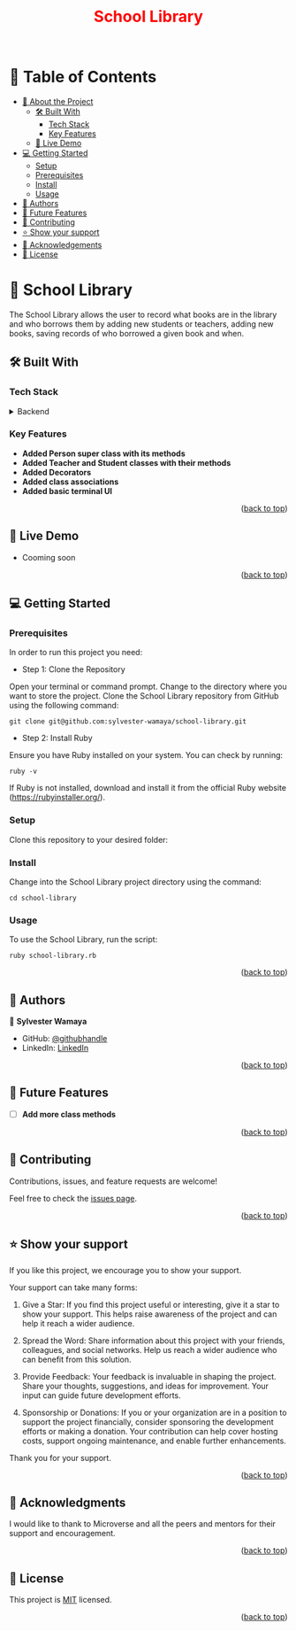 <a name="readme-top"></a>

<div align="center">
  <br/>
  <h1 style="color: red">School Library</h1>
  <br/>
</div>

<!-- TABLE OF CONTENTS -->
# 📗 Table of Contents

- [📖 About the Project](#about-project)
  - [🛠 Built With](#built-with)
    - [Tech Stack](#tech-stack)
    - [Key Features](#key-features)
  - [🚀 Live Demo](#live-demo)
- [💻 Getting Started](#getting-started)
  - [Setup](#setup)
  - [Prerequisites](#prerequisites)
  - [Install](#install)
  - [Usage](#usage)
- [👥 Authors](#authors)
- [🔭 Future Features](#future-features)
- [🤝 Contributing](#contributing)
- [⭐️ Show your support](#support)
- [🙏 Acknowledgements](#acknowledgements)
- [📝 License](#license)

<!-- PROJECT DESCRIPTION -->

# 📖 School Library <a name="about-project"></a>

The School Library allows the user to record what books are in the library and who borrows them by adding new students or teachers, adding new books, saving records of who borrowed a given book and when.
## 🛠 Built With <a name="built-with"></a>

### Tech Stack <a name="tech-stack"></a>

<details>
<summary>Backend</summary>
  <ul>
    <li><a href="https://rubyinstaller.org/">Ruby</a></li>
  </ul>
</details>

<!-- Features -->

### Key Features <a name="key-features"></a>

- **Added Person super class with its methods** 
- **Added Teacher and Student classes with their methods** 
- **Added Decorators** 
- **Added class associations** 
- **Added basic terminal UI**




<p align="right">(<a href="#readme-top">back to top</a>)</p>

<!-- LIVE DEMO -->

## 🚀 Live Demo <a name="live-demo"></a>

- Cooming soon 

<p align="right">(<a href="#readme-top">back to top</a>)</p>

<!-- GETTING STARTED -->

## 💻 Getting Started <a name="getting-started"></a>
### Prerequisites

In order to run this project you need:

- Step 1: Clone the Repository

Open your terminal or command prompt.
Change to the directory where you want to store the project.
Clone the School Library repository from GitHub using the following command:
```
git clone git@github.com:sylvester-wamaya/school-library.git
```

- Step 2: Install Ruby

Ensure you have Ruby installed on your system. You can check by running:
```
ruby -v
```
If Ruby is not installed, download and install it from the official Ruby website (https://rubyinstaller.org/).

### Setup

Clone this repository to your desired folder:

### Install

Change into the School Library project directory using the command:
```
cd school-library
```

### Usage

To use the School Library, run the script:
```
ruby school-library.rb
```


<p align="right">(<a href="#readme-top">back to top</a>)</p>

<!-- AUTHORS -->

## 👥 Authors <a name="authors"></a>

👤 **Sylvester Wamaya**

- GitHub: [@githubhandle](https://github.com/sylvester-wamaya)
- LinkedIn: [LinkedIn](https://www.linkedin.com/in/sylvester-wamaya-b11a93112/)
<p align="right">(<a href="#readme-top">back to top</a>)</p>

<!-- FUTURE FEATURES -->

## 🔭 Future Features <a name="future-features"></a>

- [ ] **Add more class methods**


<p align="right">(<a href="#readme-top">back to top</a>)</p>

<!-- CONTRIBUTING -->

## 🤝 Contributing <a name="contributing"></a>

Contributions, issues, and feature requests are welcome!

Feel free to check the [issues page](../../issues/).

<p align="right">(<a href="#readme-top">back to top</a>)</p>

<!-- SUPPORT -->

## ⭐️ Show your support <a name="support"></a>

If you like this project, we encourage you to show your support. 

Your support can take many forms:

1. Give a Star: If you find this project useful or interesting, give it a star to show your support. This helps raise awareness of the project and can help it reach a wider audience.

2. Spread the Word: Share information about this project with your friends, colleagues, and social networks. Help us reach a wider audience who can benefit from this solution.

3. Provide Feedback: Your feedback is invaluable in shaping the project. Share your thoughts, suggestions, and ideas for improvement. Your input can guide future development efforts.

4. Sponsorship or Donations: If you or your organization are in a position to support the project financially, consider sponsoring the development efforts or making a donation. Your contribution can help cover hosting costs, support ongoing maintenance, and enable further enhancements.

Thank you for your support.

<p align="right">(<a href="#readme-top">back to top</a>)</p>

<!-- ACKNOWLEDGEMENTS -->

## 🙏 Acknowledgments <a name="acknowledgements"></a>

I would like to thank to Microverse and all the peers and mentors for their support and encouragement.

<p align="right">(<a href="#readme-top">back to top</a>)</p>

<!-- LICENSE -->

## 📝 License <a name="license"></a>

This project is [MIT](./LICENSE) licensed.


<p align="right">(<a href="#readme-top">back to top</a>)</p>